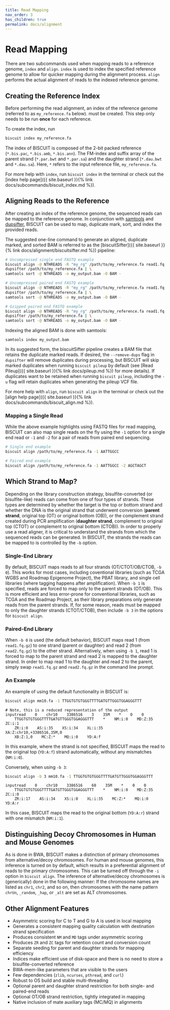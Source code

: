 ```yaml
---
title: Read Mapping
nav_order: 3
has_children: true
permalink: docs/alignment
---
```


# Read Mapping

There are two subcommands used when mapping reads to a reference genome, `index` and `align`. `index` is used to index
the specified reference genome to allow for quicker mapping during the alignment process. `align` performs the actual
alignment of reads to the indexed reference genome.

## Creating the Reference Index

Before performing the read alignment, an index of the reference genome (referred to as `my_reference.fa` below). must be
created. This step only needs to be run __once__ for each reference.

To create the index, run
```bash
biscuit index my_reference.fa
```

The index of BISCUIT is composed of the 2-bit packed reference (`*.bis.pac`, `*.bis.amb`, `*.bis.ann`). The FM-index and
suffix array of the parent strand (`*.par.bwt` and `*.par.sa`) and the daughter strand (`*.dau.bwt` and `*.dau.sa`).
Here, `*` refers to the input reference file, `my_reference.fa`.

For more help with `index`, run `biscuit index` in the terminal or check out the
[index help page]({{ site.baseurl }}{% link docs/subcommands/biscuit_index.md %}).

## Aligning Reads to the Reference

After creating an index of the reference genome, the sequenced reads can be mapped to the reference genome. In
conjunction with [samtools](https://github.com/samtools/samtools) and
[dupsifter](https://github.com/huishenlab/dupsifter), BISCUIT can be used to map, duplicate mark, sort, and index the
provided reads.

The suggested one-line command to generate an aligned, duplicate marked, and sorted BAM is referred to as the
[biscuitSifter]({{ site.baseurl }}{% link docs/alignment/biscuitsifter.md %}) pipeline:
```bash
# Uncompressed single end FASTQ example
biscuit align -@ NTHREADS -R "my_rg" /path/to/my_reference.fa read1.fq | \
dupsifter /path/to/my_reference.fa | \
samtools sort -@ NTHREADS -o my_output.bam -O BAM -

# Uncompressed paired end FASTQ example
biscuit align -@ NTHREADS -R "my_rg" /path/to/my_reference.fa read1.fq read2.fq | \
dupsifter /path/to/my_reference.fa | \
samtools sort -@ NTHREADS -o my_output.bam -O BAM -

# Gzipped paired end FASTQ example
biscuit align -@ NTHREADS -R "my_rg" /path/to/my_reference.fa read1.fq.gz read2.fq.gz | \
dupsifter /path/to/my_reference.fa | \
samtools sort -@ NTHREADS -o my_output.bam -O BAM -
```
Indexing the aligned BAM is done with samtools:
```
samtools index my_output.bam
```

In its suggested form, the biscuitSifter pipeline creates a BAM file that retains the duplicate marked reads. If
desired, the `--remove-dups` flag in `dupsifter` will remove duplicates during processing, but BISCUIT will skip marked
duplicates when running `biscuit pileup` by default (see [Read Pileup]({{ site.baseurl }}{% link docs/pileup.md %}) for
more details). If duplicates want to be retained when running `biscuit pileup`, including the `-u` flag will retain
duplicates when generating the pileup VCF file.

For more help with `align`, run `biscuit align` in the terminal or check out the
[align help page]({{ site.baseurl }}{% link docs/subcommands/biscuit_align.md %}).

### Mapping a Single Read

While the above example highlights using FASTQ files for read mapping, BISCUIT can also map single reads on the fly
using the `-1` option for a single end read or `-1` and `-2` for a pair of reads from paired end sequencing.

```bash
# Single end example
biscuit align /path/to/my_reference.fa -1 AATTGGCC

# Paired end example
biscuit align /path/to/my_reference.fa -1 AATTGGCC -2 AGCTAGCT
```

## Which Strand to Map?

Depending on the library construction strategy, bisulfite-converted (or bisulfite-like) reads can come from one of four
types of strands. These types are determined by whether the target is the top or bottom strand and whether the DNA is
the original strand that underwent conversion (__parent strand__, original top (OT) or original bottom (OB)), or the
complement strand created during PCR amplification (__daughter strand__, complement to original top (CTOT) or complement
to original bottom (CTOB)). In order to properly use a read aligner, it is critical to understand the strands from which
the sequenced reads can be generated. In BISCUIT, the strands the reads can be mapped to is controlled by the `-b`
option.

### Single-End Library

By default, BISCUIT maps reads to all four strands (OT/CTOT/OB/CTOB, `-b 0`).  This works for most cases, including
coventional libraries (such as TCGA WGBS and Roadmap Epigenome Project), the PBAT library, and single cell libraries
(where tagging happens after amplification). When `-b 1` is specified, reads are forced to map only to the parent
strands (OT/OB). This is more efficient and less error-prone for conventional libraries, such as TCGA and the Roadmap
Project, as their library preparations only generate reads from the parent strands. If, for some reason, reads must be
mapped to only the daughter strands (CTOT/CTOB), then include `-b 3` in the options for `biscuit align`.

### Paired-End Library

When `-b 0` is used (the default behavior), BISCUIT maps read 1 (from `read1.fq.gz`) to one strand (parent or daughter)
and read 2 (from `read2.fq.gz`) to the other strand. Alternatively, when using `-b 1`, read 1 is forced to map to
the parent strand and read 2 is mapped to the daughter strand. In order to map read 1 to the daughter and read 2 to the
parent, simply swap `read1.fq.gz` and `read2.fq.gz` in the command line prompt.

### An Example

An example of using the default functionality in BISCUIT is:
```bash
biscuit align mm10.fa -1 TTGGTGTGTGGGTTTTGATGTTGGGTGGAGGGTTT
```
```
# Note, this is a reduced representation of the output
inputread    0    chr10    3386516    3    35M    *    0    0
    TTGGTGTGTGGGTTTTGATGTTGGGTGGAGGGTTT    *    NM:i:0    MD:Z:35    ZC:i:1
    ZR:i:0    AS:i:35    XS:i:34    XL:i:35    XA:Z:chr10,+3386516,35M,0
    XB:Z:1,0    MC:Z:*    MQ:i:0    YD:A:f
```

In this example, where the strand is not specified, BISCUIT maps the read to the original top (`YD:A:f`) strand
automatically, without any mismatches (`NM:i:0`).

Conversely, when using `-b 3`:

```bash
biscuit align -b 3 mm10.fa -1 TTGGTGTGTGGGTTTTGATGTTGGGTGGAGGGTTT
```
```
inputread    0    chr10    3386516    60    35M    *    0    0
    TTGGTGTGTGGGTTTTGATGTTGGGTGGAGGGTTT    *    NM:i:0    MD:Z:35    ZC:i:0
    ZR:i:17    AS:i:34    XS:i:0    XL:i:35    MC:Z:*    MQ:i:0    YD:A:r
```

In this case, BISCUIT maps the read to the original bottom (`YD:A:r`) strand with one mismatch (`NM:i:1`).

## Distinguishing Decoy Chromosomes in Human and Mouse Genomes

As is done in BWA, BISCUIT makes a distinction of primary chromosomes from alternative/decoy chromosomes. For human and
mouse genomes, this inference is turned on by default, which results in a preferential alignment of reads to the primary
chromosomes. This can be turned off through the `-i` option in `biscuit align`. The inference of alternative/decoy
chromosomes is (generically) done in the following manner: If the chromosome names are listed as `chr1`, `chr2`, and so
on, then chromosomes with the name pattern `chrUn`, `_random`, `_hap`, or `_alt` are set as ALT chromosomes.

## Other Alignment Features

  - Asymmetric scoring for C to T and G to A is used in local mapping
  - Generates a consistent mapping quality calculation with destination strand specification
  - Produces consistent `NM` and `MD` tags under asymmetric scoring
  - Produces `ZR` and `ZC` tags for retention count and conversion count
  - Separate seeding for parent and daughter strands for mapping efficiency
  - Indices make efficient use of disk-space and there is no need to store a bisulfite-converted reference
  - BWA-mem-like parameters that are visible to the users
  - Few dependencies (`zlib`, `ncurses`, `pthread`, and `curl`)
  - Robust to OS build and stable multi-threading
  - Optional parent and daughter strand restriction for both single- and paired-end reads
  - Optional OT/OB strand restriction, tightly integrated in mapping
  - Native inclusion of mate auxiliary tags (MC/MQ) in alignments
